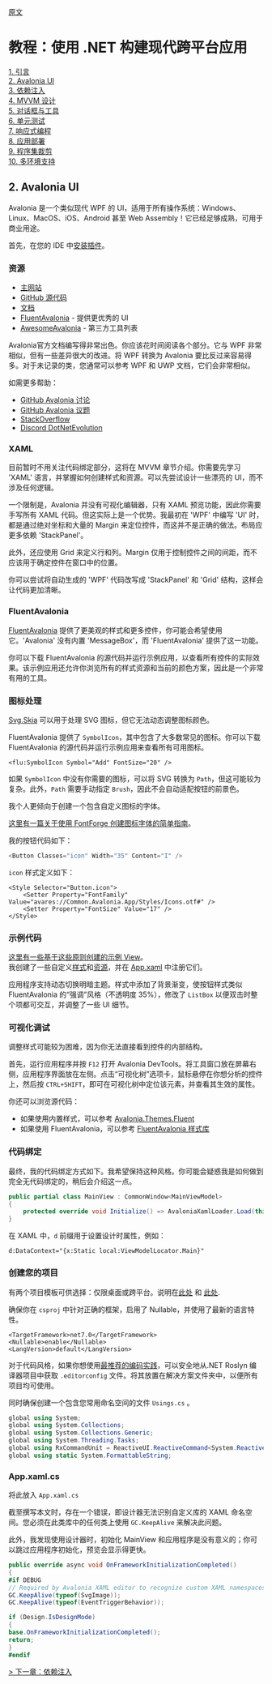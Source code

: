 [原文](https://github.com/mysteryx93/Modern.Net-Tutorial/blob/main/2_Avalonia.md)

# 教程：使用 .NET 构建现代跨平台应用

[1. 引言](README.md)  
[2. Avalonia UI](2_Avalonia.md)  
[3. 依赖注入](3_DependencyInjection.md)  
[4. MVVM 设计](4_MVVM.md)  
[5. 对话框与工具](5_DialogsTools.md)  
[6. 单元测试](6_UnitTesting.md)  
[7. 响应式编程](7_Reactive.md)  
[8. 应用部署](8_Deployment.md)  
[9. 程序集裁剪](9_AssemblyTrimming.md)  
[10. 多环境支持](10_MultipleEnvironments.md)  

## 2. Avalonia UI

Avalonia 是一个类似现代 WPF 的 UI，适用于所有操作系统：Windows、Linux、MacOS、iOS、Android 甚至 Web Assembly！它已经足够成熟，可用于商业用途。

首先，在您的 IDE 中[安装插件](https://docs.avaloniaui.net/docs/next/get-started/set-up-an-editor)。

### 资源

*   [主网站](https://avaloniaui.net/)
*   [GitHub 源代码](https://github.com/AvaloniaUI/Avalonia)
*   [文档](https://docs.avaloniaui.net/)
* [FluentAvalonia](https://github.com/amwx/FluentAvalonia) - 提供更优秀的 UI  
* [AwesomeAvalonia](https://github.com/AvaloniaCommunity/awesome-avalonia) - 第三方工具列表  

Avalonia官方文档编写得非常出色。你应该花时间阅读各个部分。它与 WPF 非常相似，但有一些差异很大的改进。将 WPF 转换为 Avalonia 要比反过来容易得多。对于未记录的类，您通常可以参考 WPF 和 UWP 文档，它们会非常相似。

如需更多帮助：

*   [GitHub Avalonia 讨论](https://github.com/AvaloniaUI/Avalonia/discussions)
*   [GitHub Avalonia 议题](https://github.com/AvaloniaUI/Avalonia/issues)
*   [StackOverflow](https://stackoverflow.com/)
*   [Discord DotNetEvolution](https://discord.com/invite/HSuhTyG)

### XAML

目前暂时不用关注代码绑定部分，这将在 MVVM 章节介绍。你需要先学习 'XAML' 语言，并掌握如何创建样式和资源。可以先尝试设计一些漂亮的 UI，而不涉及任何逻辑。

一个限制是，Avalonia 并没有可视化编辑器，只有 XAML 预览功能，因此你需要手写所有 XAML 代码。但这实际上是一个优势。我最初在 'WPF' 中编写 'UI' 时，都是通过绝对坐标和大量的 Margin 来定位控件，而这并不是正确的做法。布局应更多依赖 'StackPanel'。

此外，还应使用 Grid 来定义行和列。Margin 仅用于控制控件之间的间距，而不应该用于确定控件在窗口中的位置。

<Grid Margin="10,6,10,10" ColumnDefinitions="150,*" RowDefinitions="*,40">

你可以尝试将自动生成的 'WPF' 代码改写成 'StackPanel' 和 'Grid' 结构，这样会让代码更加清晰。

### FluentAvalonia

[FluentAvalonia](https://github.com/amwx/FluentAvalonia) 提供了更美观的样式和更多控件，你可能会希望使用它。'Avalonia' 没有内置 'MessageBox'，而 'FluentAvalonia' 提供了这一功能。

你可以下载 FluentAvalonia 的源代码并运行示例应用，以查看所有控件的实际效果。该示例应用还允许你浏览所有的样式资源和当前的颜色方案，因此是一个非常有用的工具。

### 图标处理

[Svg.Skia](https://github.com/wieslawsoltes/Svg.Skia) 可以用于处理 SVG 图标，但它无法动态调整图标颜色。

FluentAvalonia 提供了 `SymbolIcon`，其中包含了大多数常见的图标。你可以下载 FluentAvalonia 的源代码并运行示例应用来查看所有可用图标。

```xaml
<flu:SymbolIcon Symbol="Add" FontSize="20" />
```

如果 `SymbolIcon` 中没有你需要的图标，可以将 SVG 转换为 `Path`，但这可能较为复杂。此外，`Path` 需要手动指定 `Brush`，因此不会自动适配按钮的前景色。

我个人更倾向于创建一个包含自定义图标的字体。

[这里有一篇关于使用 FontForge 创建图标字体的简单指南](https://mohammedraji.github.io/posts/The-Definitive-guide-to-create-an-icon-font/)。

我的按钮代码如下：
```c#
<Button Classes="icon" Width="35" Content="I" />
```

`icon` 样式定义如下：
```xaml
<Style Selector="Button.icon">
    <Setter Property="FontFamily" Value="avares://Common.Avalonia.App/Styles/Icons.otf#" />
    <Setter Property="FontSize" Value="17" />
</Style>
```

### 示例代码

[这里有一些基于这些原则创建的示例 View](https://github.com/mysteryx93/HanumanInstituteApps/tree/master/Src/App.Converter432Hz/Converter432Hz/Views)。  
我创建了一些自定义[样式](https://github.com/mysteryx93/HanumanInstituteApps/blob/master/Src/Apps/Styles/CommonStyles.axaml)和[资源](https://github.com/mysteryx93/HanumanInstituteApps/blob/master/Src/Apps/Styles/CommonResources.axaml)，并在 [App.xaml](https://github.com/mysteryx93/HanumanInstituteApps/blob/master/Src/App.Converter432Hz/Converter432Hz/App.axaml) 中注册它们。

应用程序支持动态切换明暗主题。样式中添加了背景渐变，使按钮样式类似 FluentAvalonia 的“强调”风格（不透明度 35%），修改了 `ListBox` 以便双击时整个项都可交互，并调整了一些 UI 细节。

### 可视化调试

调整样式可能较为困难，因为你无法直接看到控件的内部结构。

首先，运行应用程序并按 `F12` 打开 Avalonia DevTools。将工具窗口放在屏幕右侧，应用程序界面放在左侧。点击“可视化树”选项卡，鼠标悬停在你想分析的控件上，然后按 `CTRL+SHIFT`，即可在可视化树中定位该元素，并查看其生效的属性。

你还可以浏览源代码：
- 如果使用内置样式，可以参考 [Avalonia.Themes.Fluent](https://github.com/AvaloniaUI/Avalonia/tree/master/src/Avalonia.Themes.Fluent)
- 如果使用 FluentAvalonia，可以参考 [FluentAvalonia 样式库](https://github.com/amwx/FluentAvalonia/tree/master/src/FluentAvalonia/Styling)

### 代码绑定

最终，我的代码绑定方式如下。我希望保持这种风格。你可能会疑惑我是如何做到完全无代码绑定的，稍后会介绍这一点。

```c#
public partial class MainView : CommonWindow<MainViewModel>
{
    protected override void Initialize() => AvaloniaXamlLoader.Load(this);
}
```

在 XAML 中，`d` 前缀用于设置设计时属性，例如：

```xaml
d:DataContext="{x:Static local:ViewModelLocator.Main}"
```

### 创建您的项目

有两个项目模板可供选择：仅限桌面或跨平台。说明在[此处](https://docs.avaloniaui.net/docs/next/get-started/test-drive/create-a-project) 和 [此处](https://docs.avaloniaui.net/docs/next/guides/building-cross-platform-applications/solution-setup).


确保你在 `csproj` 中针对正确的框架，启用了 Nullable，并使用了最新的语言特性。

```xaml
<TargetFramework>net7.0</TargetFramework>
<Nullable>enable</Nullable>
<LangVersion>default</LangVersion>
```


对于代码风格，如果你想使用[最推荐的编码实践](https://github.com/dotnet/roslyn/blob/main/.editorconfig)，可以安全地从.NET Roslyn 编译器项目中获取 `.editorconfig` 文件。将其放置在解决方案文件夹中，以便所有项目均可使用。

同时确保创建一个包含您常用命名空间的文件 `Usings.cs` 。

```csharp
global using System;
global using System.Collections;
global using System.Collections.Generic;
global using System.Threading.Tasks;
global using RxCommandUnit = ReactiveUI.ReactiveCommand<System.Reactive.Unit, System.Reactive.Unit>;
global using static System.FormattableString;
```

### App.xaml.cs

将此放入 `App.xaml.cs`

截至撰写本文时，存在一个错误，即设计器无法识别自定义库的 XAML 命名空间。您必须在此类库中的任何类上使用 `GC.KeepAlive` 来解决此问题。

此外，我发现使用设计器时，初始化 MainView 和应用程序是没有意义的；你可以跳过应用程序初始化，预览会显示得更快。

```csharp
public override async void OnFrameworkInitializationCompleted()
{
#if DEBUG
// Required by Avalonia XAML editor to recognize custom XAML namespaces. Until they fix the problem.
GC.KeepAlive(typeof(SvgImage));
GC.KeepAlive(typeof(EventTriggerBehavior));

if (Design.IsDesignMode)
{
base.OnFrameworkInitializationCompleted();
return;
}
#endif
```


[\> 下一章：依赖注入](3_DependencyInjection.md)

